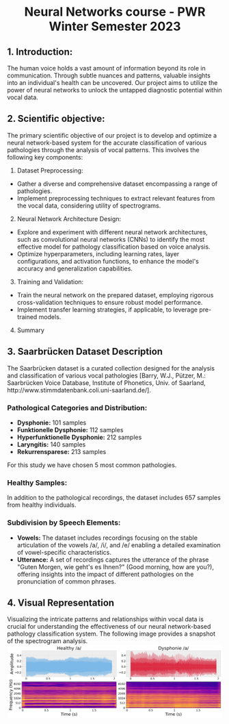 <div align="center">
    <h1>Neural Networks course - PWR Winter Semester 2023</h1> 
</div>

<div>
<h2>
1. Introduction:
</h2>
The human voice holds a vast amount of information beyond its role in communication. Through subtle nuances and patterns, valuable insights into an individual's health can be uncovered. Our project aims to utilize the power of neural networks to unlock the untapped diagnostic potential within vocal data.
</div>
<div>
<h2>
2. Scientific objective:
</h2>
The primary scientific objective of our project is to develop and optimize a neural network-based system for the accurate classification of various pathologies through the analysis of vocal patterns. This involves the following key components:

1. Dataset Preprocessing:
  <ul>
    <li>Gather a diverse and comprehensive dataset encompassing a range of pathologies.</li>
    <li>Implement preprocessing techniques to extract relevant features from the vocal data, considering utility of spectrograms.</li>
  </ul>

 2. Neural Network Architecture Design:
  <ul>
    <li>Explore and experiment with different neural network architectures, such as convolutional neural networks (CNNs) to identify the most effective model for pathology classification based on voice analysis.</li>
    <li>Optimize hyperparameters, including learning rates, layer configurations, and activation functions, to enhance the model's accuracy and generalization capabilities.</li>
  </ul>

3. Training and Validation:
  <ul>
    <li>Train the neural network on the prepared dataset, employing rigorous cross-validation techniques to ensure robust model performance.</li>
    <li>Implement transfer learning strategies, if applicable, to leverage pre-trained models.</li>
  </ul>

4. Summary

<div>
<h2>3. Saarbrücken Dataset Description</h2>

  <p>The Saarbrücken dataset is a curated collection designed for the analysis and classification of various vocal pathologies [Barry, W.J., Pützer, M.: Saarbrücken Voice Database, Institute of Phonetics, Univ. of Saarland, http://www.stimmdatenbank.coli.uni-saarland.de/]. </p>

  <h3>Pathological Categories and Distribution:</h3>

  <ul>
    <li><strong>Dysphonie:</strong> 101 samples</li>
    <li><strong>Funktionelle Dysphonie:</strong> 112 samples</li>
    <li><strong>Hyperfunktionelle Dysphonie:</strong> 212 samples</li>
    <li><strong>Laryngitis:</strong> 140 samples</li>
    <li><strong>Rekurrensparese:</strong> 213 samples</li>
  </ul>
    For this study we have chosen 5 most common pathologies.

  <h3>Healthy Samples:</h3>

  <p>In addition to the pathological recordings, the dataset includes 657 samples from healthy individuals.</p>

  <h3>Subdivision by Speech Elements:</h3>

  <ul>
    <li><strong>Vowels:</strong> The dataset includes recordings focusing on the stable articulation of the vowels /a/, /i/, and /e/ enabling a detailed examination of vowel-specific characteristics.</li>
    <li><strong>Utterance:</strong> A set of recordings captures the utterance of the phrase "Guten Morgen, wie geht's es Ihnen?" (Good morning, how are you?), offering insights into the impact of different pathologies on the pronunciation of common phrases.</li>
  </ul>
</div>

<div>
    <h2>4. Visual Representation</h2>
    Visualizing the intricate patterns and relationships within vocal data is crucial for understanding the effectiveness of our neural network-based pathology classification system. The following image provides a snapshot of the spectrogram analysis.
    
<div align="center">
    <img src="Images/spec_comparison.jpg" alt="NSpec" style="width: 800px; height: auto; vertical-align: middle; display: inline-block;" />
</div>
</div>


